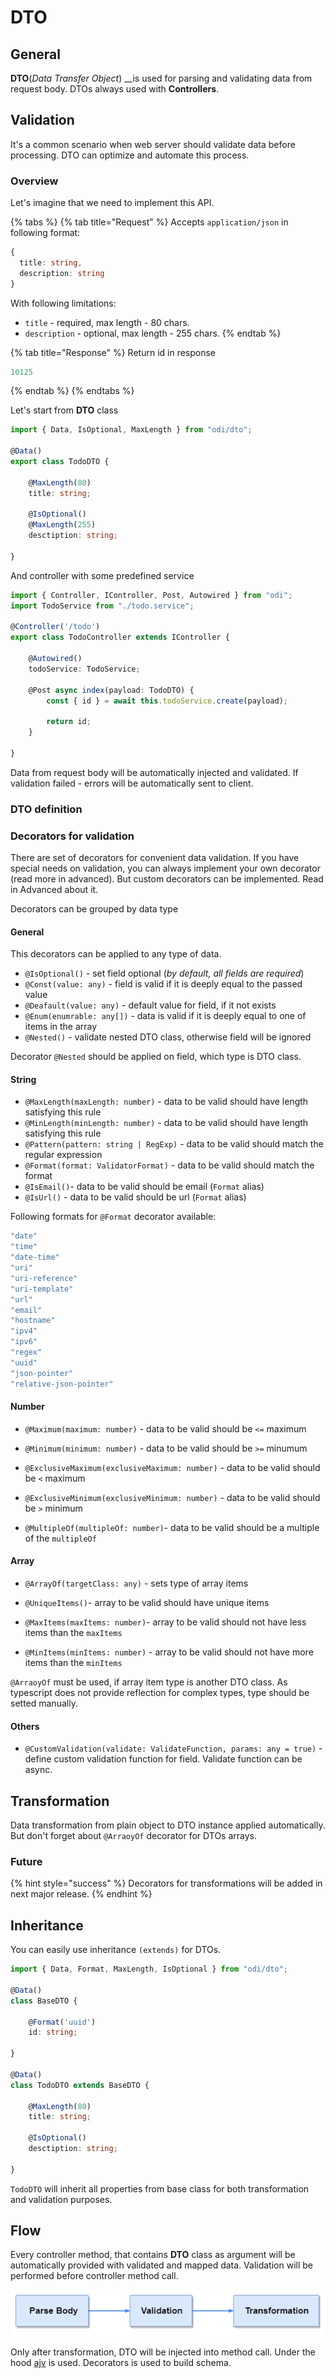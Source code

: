 # DTO

## General

**DTO**\(_Data Transfer Object_\) __is used for parsing and validating data from request body. DTOs always used with **Controllers**.

## Validation

It's a common scenario when web server should validate data before processing. DTO can optimize and automate this process.

### Overview

Let's imagine that we need to implement this API.

{% tabs %}
{% tab title="Request" %}
Accepts `application/json` in following format:

```typescript
{
  title: string,
  description: string
}
```

With following limitations:

* `title` - required, max length - 80 chars. 
* `description` - optional, max length - 255 chars.
{% endtab %}

{% tab title="Response" %}
Return id in response

```typescript
10125
```
{% endtab %}
{% endtabs %}

Let's start from **DTO** class

```typescript
import { Data, IsOptional, MaxLength } from "odi/dto";

@Data()
export class TodoDTO {

    @MaxLength(80)
    title: string;

    @IsOptional()
    @MaxLength(255)
    desctiption: string;
    
}
```

And controller with some predefined service

```typescript
import { Controller, IController, Post, Autowired } from "odi";
import TodoService from "./todo.service";

@Controller('/todo')
export class TodoController extends IController {
    
    @Autowired()
    todoService: TodoService;   
         
    @Post async index(payload: TodoDTO) {
        const { id } = await this.todoService.create(payload);
                
        return id;
    }

}
```

Data from request body will be automatically injected and validated. If validation failed - errors will be automatically sent to client.

### DTO definition

### Decorators for validation

There are set of decorators for convenient data validation. If you have special needs on validation, you can always implement your own decorator \(read more in advanced\). But custom decorators can be implemented. Read in Advanced about it.

Decorators can be grouped by data type

#### General

This decorators can be applied to any type of data.

* `@IsOptional()` - set field optional \(_by default, all fields are required_\) 
* `@Const(value: any)` - field is valid if it is deeply equal to the passed value 
* `@Deafault(value: any)` - default value for field, if it not exists 
* `@Enum(enumrable: any[])` - data is valid if it is deeply equal to one of items in the array 
* `@Nested()` - validate nested DTO class, otherwise field will be ignored 

Decorator `@Nested` should be applied on field, which type is DTO class.

#### String

* `@MaxLength(maxLength: number)` - data to be valid should have length satisfying this rule 
* `@MinLength(minLength: number)` - data to be valid should have length satisfying this rule 
* `@Pattern(pattern: string | RegExp)` - data to be valid should match the regular expression 
* `@Format(format: ValidatorFormat)` - data to be valid should match the format 
* `@IsEmail()`- data to be valid should be email \(`Format` alias\) 
* `@IsUrl()` - data to be valid should be url \(`Format` alias\)

Following formats for `@Format` decorator available:

```typescript
"date"
"time"
"date-time"
"uri"
"uri-reference"
"uri-template"
"url"
"email"
"hostname"
"ipv4"
"ipv6"
"regex"
"uuid"
"json-pointer"
"relative-json-pointer"
```

#### Number

* `@Maximum(maximum: number)` -  data to be valid should be `<=` maximum 
* `@Minimum(minimum: number)` -  data to be valid should be `>=` minumum 
* `@ExclusiveMaximum(exclusiveMaximum: number)` -  data to be valid should be `<` maximum

* `@ExclusiveMinimum(exclusiveMinimum: number)` -  data to be valid should be `>` minimum 
* `@MultipleOf(multipleOf: number)`-  data to be valid should be a multiple of the `multipleOf` 

#### Array

* `@ArrayOf(targetClass: any)` -  sets type of array items 
* `@UniqueItems()`- array to be valid should have unique items 
* `@MaxItems(maxItems: number)`-  array to be valid should not have less items than the `maxItems`

* `@MinItems(minItems: number)` - array to be valid should not have more items than the `minItems`

`@ArraoyOf` must be used, if array item type is another DTO class. As typescript does not provide reflection for complex types, type should be setted manually.

#### Others

* `@CustomValidation(validate: ValidateFunction, params: any = true)` - define custom validation function for field. Validate function can be async.

## Transformation

Data transformation from plain object to DTO instance applied automatically. But don't forget about `@ArraoyOf` decorator for DTOs arrays.

### Future

{% hint style="success" %}
Decorators for transformations will be added in next major release.
{% endhint %}

## Inheritance

You can easily use inheritance `(extends)` for DTOs.

```typescript
import { Data, Format, MaxLength, IsOptional } from "odi/dto";

@Data()
class BaseDTO {
    
    @Format('uuid')
    id: string;
    
}

@Data()
class TodoDTO extends BaseDTO {

    @MaxLength(80)
    title: string;

    @IsOptional()
    desctiption: string;
        
}
```

`TodoDTO` will inherit all properties from base class for both transformation and validation purposes.

## Flow

Every controller method, that contains **DTO** class as argument will be automatically provided with validated and mapped data. Validation will be performed before controller method call.

![](../.gitbook/assets/untitled-diagram-2.png)

Only after transformation, DTO will be injected into method call. Under the hood [ajv](https://ajv.js.org) is used. Decorators is used to build schema.

## 

## 



